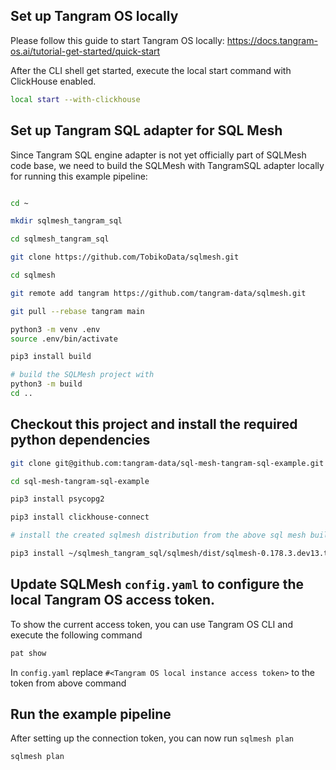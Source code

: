 ## Set up Tangram OS locally

Please follow this guide to start Tangram OS locally: https://docs.tangram-os.ai/tutorial-get-started/quick-start

After the CLI shell get started, execute the local start command with ClickHouse enabled.

```bash
local start --with-clickhouse
```

## Set up Tangram SQL adapter for SQL Mesh

Since Tangram SQL engine adapter is not yet officially part of SQLMesh code base, we need to build the SQLMesh with TangramSQL adapter locally for running this example pipeline:

```bash

cd ~

mkdir sqlmesh_tangram_sql

cd sqlmesh_tangram_sql

git clone https://github.com/TobikoData/sqlmesh.git

cd sqlmesh

git remote add tangram https://github.com/tangram-data/sqlmesh.git

git pull --rebase tangram main

python3 -m venv .env
source .env/bin/activate

pip3 install build

# build the SQLMesh project with
python3 -m build
cd ..
```

## Checkout this project and install the required python dependencies

```bash
git clone git@github.com:tangram-data/sql-mesh-tangram-sql-example.git

cd sql-mesh-tangram-sql-example

pip3 install psycopg2

pip3 install clickhouse-connect

# install the created sqlmesh distribution from the above sql mesh build,

pip3 install ~/sqlmesh_tangram_sql/sqlmesh/dist/sqlmesh-0.178.3.dev13.tar.gz # your local build generated distribution tar.gz might have a different name

```

## Update SQLMesh `config.yaml` to configure the local Tangram OS access token.

To show the current access token, you can use Tangram OS CLI and execute the following command

```bash
pat show
```

In `config.yaml` replace `#<Tangram OS local instance access token>` to the token from above command

## Run the example pipeline

After setting up the connection token, you can now run `sqlmesh plan`

```bash
sqlmesh plan
```
